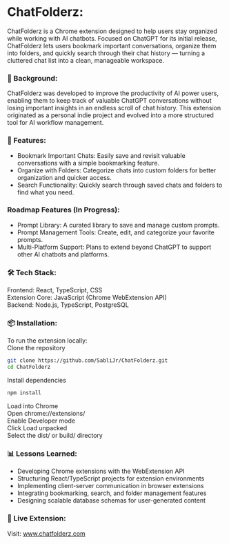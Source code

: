# ChatFolderz:<br>
ChatFolderz is a Chrome extension designed to help users stay organized while working with AI chatbots. Focused on ChatGPT for its initial release, ChatFolderz lets users bookmark important conversations, organize them into folders, and quickly search through their chat history — turning a cluttered chat list into a clean, manageable workspace.

### 📖 Background:
ChatFolderz was developed to improve the productivity of AI power users, enabling them to keep track of valuable ChatGPT conversations without losing important insights in an endless scroll of chat history. This extension originated as a personal indie project and evolved into a more structured tool for AI workflow management.

### 📌 Features:
- Bookmark Important Chats: Easily save and revisit valuable conversations with a simple bookmarking feature.<br>
- Organize with Folders: Categorize chats into custom folders for better organization and quicker access.<br>
- Search Functionality: Quickly search through saved chats and folders to find what you need.<br>

### Roadmap Features (In Progress):
- Prompt Library: A curated library to save and manage custom prompts.<br>
- Prompt Management Tools: Create, edit, and categorize your favorite prompts.<br>
- Multi-Platform Support: Plans to extend beyond ChatGPT to support other AI chatbots and platforms.<br>

### 🛠️ Tech Stack:
Frontend: React, TypeScript, CSS<br>
Extension Core: JavaScript (Chrome WebExtension API)<br>
Backend: Node.js, TypeScript, PostgreSQL<br>

### 📦 Installation:
To run the extension locally:<br>
Clone the repository

```bash
git clone https://github.com/SabliJr/ChatFolderz.git
cd ChatFolderz
```
Install dependencies
```bash
npm install
```

Load into Chrome<br>
Open chrome://extensions/<br>
Enable Developer mode<br>
Click Load unpacked<br>
Select the dist/ or build/ directory<br>

### 📊 Lessons Learned:
- Developing Chrome extensions with the WebExtension API<br>
- Structuring React/TypeScript projects for extension environments<br>
- Implementing client-server communication in browser extensions<br>
- Integrating bookmarking, search, and folder management features<br>
- Designing scalable database schemas for user-generated content<br>

### 🔗 Live Extension:
Visit: www.chatfolderz.com

